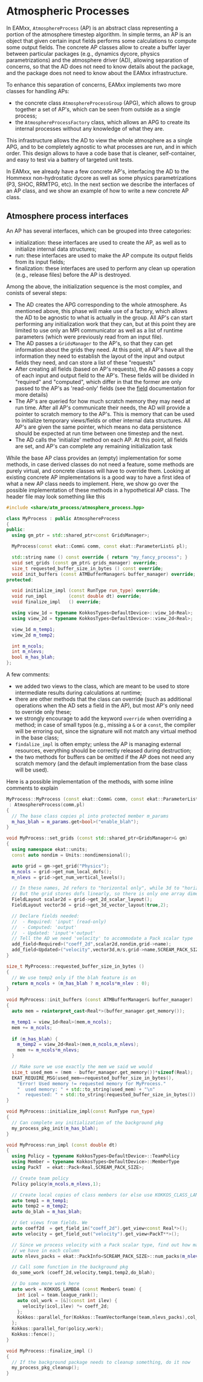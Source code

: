 # Atmospheric Processes

In EAMxx, `AtmosphereProcess` (AP) is an abstract class representing a portion of the atmosphere timestep algorithm.
In simple terms, an AP is an object that given certain input fields performs some calculations to compute
some output fields. The concrete AP classes allow to create a buffer layer between particular packages (e.g.,
dynamics dycore, physics parametrizations) and the atmosphere driver (AD), allowing separation of concerns,
so that the AD does not need to know details about the package, and the package does not need to know about
the EAMxx infrastructure.

To enhance this separation of concerns, EAMxx implements two more classes for handling APs:

- the concrete class `AtmosphereProcessGroup` (APG), which allows to group together a set of AP's, which can be seen from outside as a single process;
- the `AtmosphereProcessFactory` class, which allows an APG to create its internal processes without any knowledge of
what they are.

This infrastructure allows the AD to view the whole atmosphere as a single APG, and to be completely agnostic to
what processes are run, and in which order. This design allows to have a code base that is cleaner, self-container,
and easy to test via a battery of targeted unit tests.

In EAMxx, we already have a few concrete AP's, interfacing the AD to the Hommexx non-hydrostatic dycore as well as
some physics parametrizations (P3, SHOC, RRMTPG, etc). In the next section we describe the interfaces of an AP class,
and we show an example of how to write a new concrete AP class.

## Atmosphere process interfaces

An AP has several interfaces, which can be grouped into three categories:

 - initialization: these interfaces are used to create the AP, as well as to initialize internal data structures;
 - run: these interfaces are used to make the AP compute its output fields from its input fields;
 - finalization: these interfaces are used to perform any clean up operation (e.g., release files) before the AP is
 destroyed.

Among the above, the initialization sequence is the most complex, and conists of several steps:

 - The AD creates the APG corresponding to the whole atmosphere. As mentioned above, this phase will make use of a factory,
   which allows the AD to be agnostic to what is actually in the group. All AP's can start performing any initialization
   work that they can, but at this point they are limited to use only an MPI communicator as well as a list of runtime
   parameters (which were previously read from an input file).
 - The AD passes a `GridsManager` to the AP's, so that they can get information about the grids they need. At this point,
   all AP's have all the information they need to establish the layout of the input and output fields they need,
   and can store a list of these "requests"
 - After creating all fields (based on AP's requests), the AD passes a copy of each input and output field to
   the AP's. These fields will be divided in "required" and "computed", which differ in that the former are only
   passed to the AP's as 'read-only' fields (see the [field](field.md#Field) documentation for more details)
 - The AP's are queried for how much scratch memory they may need at run time. After all AP's communicate their needs,
   the AD will provide a pointer to scratch memory to the AP's. This is memory that can be used to initialize
   temporary views/fields or other internal data structures. All AP's are given the same pointer, which means no
   data persistence should be expected at run time between one timestep and the next.
 - The AD calls the 'initialize' method on each AP. At this point, all fields are set, and AP's can complete any
   remaining initialization task

While the base AP class provides an (empty) implementation for some methods, in case derived classes do not need a
feature, some methods are purely virtual, and concrete classes will have to override them. Looking at existing
concrete AP implementations is a good way to have a first idea of what a new AP class needs to implement. Here,
we show go over the possible implementation of these methods in a hypothetical AP class. The header file may
look something like this

```c++
#include <share/atm_process/atmosphere_process.hpp>

class MyProcess : public AtmosphereProcess
{
public:
  using gm_ptr = std::shared_ptr<const GridsManager>;

  MyProcess(const ekat::Comm& comm, const ekat::ParameterList& pl);

  std::string name () const override { return "my_fancy_process"; }
  void set_grids (const gm_ptr& grids_manager) override;
  size_t requested_buffer_size_in_bytes () const override;
  void init_buffers (const ATMBufferManager& buffer_manager) override;
protected:

  void initialize_impl (const RunType run_type) override;
  void run_impl        (const double dt) override;
  void finalize_impl   () override;

  using view_1d = typename KokkosTypes<DefaultDevice>::view_1d<Real>;
  using view_2d = typename KokkosTypes<DefaultDevice>::view_2d<Real>;

  view_1d m_temp1;
  view_2d m_temp2;

  int m_ncols;
  int m_nlevs;
  bool m_has_blah;
};
```
A few comments:

 - we added two views to the class, which are meant to be used to store intermediate results during calculations at
runtime;
 - there are other methods that the class can override (such as additional operations when the AD sets a field in the
   AP), but most AP's only need to override only these;
 - we strongly encourage to add the keyword `override` when overriding a method; in case of small typos (e.g., missing
   a `&` or a `const`, the compiler will be erroring out, since the signature will not match any virtual method in the
   base class;
 - `findalize_impl` is often empty; unless the AP is managing external resources, everything should be correctly released
   during destruction;
 - the two methods for buffers can be omitted if the AP does not need any scratch memory (and the default implementation
   from the base class will be used).

Here is a possible implementation of the methods, with some inline comments to explain

```c++
MyProcess::MyProcess (const ekat::Comm& comm, const ekat::ParameterList& pl)
 : AtmosphereProcess(comm,pl)
{
  // The base class copies pl into protected member m_params
  m_has_blah = m_params.get<bool>("enable_blah");
}

void MyProcess::set_grids (const std::shared_ptr<GridsManager>& gm)
{
  using namespace ekat::units;
  const auto nondim = Units::nondimensional();

  auto grid = gm->get_grid("Physics");
  m_ncols = grid->get_num_local_dofs();
  m_nlevs = grid->get_num_vertical_levels();

  // In these names, 2d refers to "horizontal only", while 3d to "horiz+vert".
  // But the grid stores dofs linearly, so there is only one array dimension
  FieldLayout scalar2d = grid->get_2d_scalar_layout();
  FieldLayout vector3d = grid->get_3d_vector_layout(true,2);

  // Declare fields needed:
  //  - Required: 'input' (read-only)
  //  - Computed: 'output'
  //  - Updated: 'input'+'output'
  // Tell the AD we need 'velocity' to accommodate a Pack scalar type
  add_field<Required>("coeff_2d",scalar2d,nondim,grid->name);
  add_field<Updated>("velocity",vector3d,m/s,grid->name,SCREAM_PACK_SIZE);
}

size_t MyProcess::requested_buffer_size_in_bytes ()
{
  // We use temp2 only if the blah feature is on
  return m_ncols + (m_has_blah ? m_ncols*m_nlev : 0);
}

void MyProcess::init_buffers (const ATMBufferManager& buffer_manager)
{
  auto mem = reinterpret_cast<Real*>(buffer_manager.get_memory());

  m_temp1 = view_1d<Real>(mem,m_ncols);
  mem += m_ncols;
  
  if (m_has_blah) {
    m_temp2 = view_2d<Real>(mem,m_ncols,m_nlevs);
    mem += m_ncols*m_nlevs;
  }

  // Make sure we use exactly the mem we said we would
  size_t used_mem = (mem - buffer_manager.get_memory())*sizeof(Real);
  EKAT_REQUIRE_MSG(used_mem==requested_buffer_size_in_bytes(),
    "Error! Used memory != requested memory for MyProcess."
    "  used memory: " + std::to_string(used_mem) + "\n"
    "  requested: " + std::to_string(requested_buffer_size_in_bytes()) + "\n");
}

void MyProcess::initialize_impl(const RunType run_type)
{
  // Can complete any initialization of the background pkg
  my_process_pkg_init(m_has_blah);
}

void MyProcess:run_impl (const double dt)
{
  using Policy = typename KokkosTypes<DefaultDevice>::TeamPolicy
  using Member = typename KokkosTypes<DefaultDevice>::MemberType
  using PackT  = ekat::Pack<Real,SCREAM_PACK_SIZE>;

  // Create team policy
  Policy policy(m_ncols,m_nlevs,1);

  // Create local copies of class members (or else use KOKKOS_CLASS_LAMBDA)
  auto temp1 = m_temp1;
  auto temp2 = m_temp2;
  auto do_blah = m_has_blah;

  // Get views from fields. We 
  auto coeff2d  = get_field_in("coeff_2d").get_view<const Real*>();
  auto velocity = get_field_out("velocity").get_view<PackT**>();

  // Since we process velocity with a Pack scalar type, find out how many packs
  // we have in each column
  auto nlevs_packs = ekat::PackInfo<SCREAM_PACK_SIZE>::num_packs(m_nlevs);

  // Call some function in the background pkg
  do_some_work (coeff_2d,velocity,temp1,temp2,do_blah);

  // Do some more work here
  auto work = KOKKOS_LAMBDA (const Member& team) {
    int icol = team.league_rank();
    auto col_work = [&](const int ilev) {
      velocity(icol,ilev) *= coeff_2d;
    };
    Kokkos::parallel_for(Kokkos::TeamVectorRange(team,nlevs_packs),col_work);
  };
  Kokkos::parallel_for(policy,work);
  Kokkos::fence();
}

void MyProcess::finalize_impl ()
{
  // If the background package needs to cleanup something, do it now
  my_process_pkg_cleanup();
}
```
